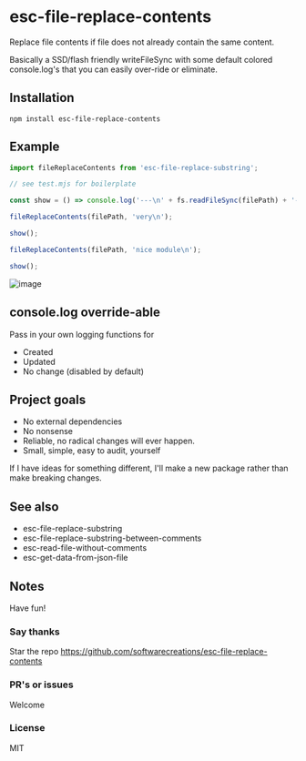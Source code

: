# esc-file-replace-contents
Replace file contents if file does not already contain the same content.

Basically a SSD/flash friendly writeFileSync with some default colored console.log's that you can easily over-ride or eliminate.

## Installation
`npm install esc-file-replace-contents`

## Example
```JavaScript
import fileReplaceContents from 'esc-file-replace-substring';

// see test.mjs for boilerplate

const show = () => console.log('---\n' + fs.readFileSync(filePath) + '---');

fileReplaceContents(filePath, 'very\n');

show();

fileReplaceContents(filePath, 'nice module\n');

show();
```
![image](https://github.com/user-attachments/assets/fad8a1d6-a109-4617-ad61-fd99acd16eed)

## console.log override-able
Pass in your own logging functions for
* Created
* Updated
* No change (disabled by default)

## Project goals
* No external dependencies
* No nonsense
* Reliable, no radical changes will ever happen.
* Small, simple, easy to audit, yourself

If I have ideas for something different, I'll make a new package rather than make breaking changes.

## See also
* esc-file-replace-substring
* esc-file-replace-substring-between-comments
* esc-read-file-without-comments
* esc-get-data-from-json-file

## Notes
Have fun!

### Say thanks
Star the repo
https://github.com/softwarecreations/esc-file-replace-contents

### PR's or issues
Welcome

### License
MIT
